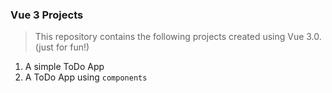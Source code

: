 ### Vue 3 Projects

> This repository contains the following projects created using Vue 3.0. (just for fun!)

1. A simple ToDo App 
2. A ToDo App using `components`